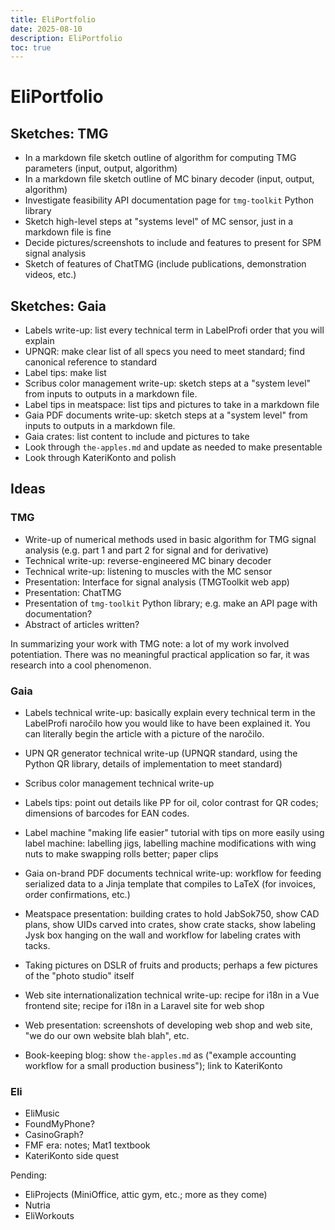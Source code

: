 ```yaml
---
title: EliPortfolio
date: 2025-08-10
description: EliPortfolio
toc: true
---
```


# EliPortfolio

## Sketches: TMG

- In a markdown file sketch outline of algorithm for computing TMG parameters (input, output, algorithm)
- In a markdown file sketch outline of MC binary decoder (input, output, algorithm)
- Investigate feasibility API documentation page for `tmg-toolkit` Python library
- Sketch high-level steps at "systems level" of MC sensor, just in a markdown file is fine
- Decide pictures/screenshots to include and features to present for SPM signal analysis
- Sketch of features of ChatTMG (include publications, demonstration videos, etc.)

## Sketches: Gaia

- Labels write-up: list every technical term in LabelProfi order that you will explain
- UPNQR: make clear list of all specs you need to meet standard; find canonical reference to standard
- Label tips: make list
- Scribus color management write-up: sketch steps at a "system level" from inputs to outputs in a markdown file.
- Label tips in meatspace: list tips and pictures to take in a markdown file
- Gaia PDF documents write-up: sketch steps at a "system level" from inputs to outputs in a markdown file.
- Gaia crates: list content to include and pictures to take
- Look through `the-apples.md` and update as needed to make presentable
- Look through KateriKonto and polish

## Ideas

### TMG

- Write-up of numerical methods used in basic algorithm for TMG signal analysis (e.g. part 1 and part 2 for signal and for derivative)
- Technical write-up: reverse-engineered MC binary decoder
- Technical write-up: listening to muscles with the MC sensor
- Presentation: Interface for signal analysis (TMGToolkit web app)
- Presentation: ChatTMG
- Presentation of `tmg-toolkit` Python library; e.g. make an API page with documentation?
- Abstract of articles written?

In summarizing your work with TMG note: a lot of my work involved potentiation. There was no meaningful practical application so far, it was research into a cool phenomenon.

### Gaia

- Labels technical write-up: basically explain every technical term in the LabelProfi naročilo how you would like to have been explained it. You can literally begin the article with a picture of the naročilo.
- UPN QR generator technical write-up (UPNQR standard, using the Python QR library, details of implementation to meet standard)
- Scribus color management technical write-up
- Labels tips: point out details like PP for oil, color contrast for QR codes; dimensions of barcodes for EAN codes.
- Label machine "making life easier" tutorial with tips on more easily using label machine: labelling jigs, labelling machine modifications with wing nuts to make swapping rolls better; paper clips 
- Gaia on-brand PDF documents technical write-up: workflow for feeding serialized data to a Jinja template that compiles to LaTeX (for invoices, order confirmations, etc.)

- Meatspace presentation: building crates to hold JabSok750, show CAD plans, show UIDs carved into crates, show crate stacks, show labeling Jysk box hanging on the wall and workflow for labeling crates with tacks.

- Taking pictures on DSLR of fruits and products; perhaps a few pictures of the "photo studio" itself

- Web site internationalization technical write-up: recipe for i18n in a Vue frontend site; recipe for i18n in a Laravel site for web shop
- Web presentation: screenshots of developing web shop and web site, "we do our own website blah blah", etc.
- Book-keeping blog: show `the-apples.md` as ("example accounting workflow for a small production business"); link to KateriKonto

### Eli

- EliMusic
- FoundMyPhone?
- CasinoGraph?
- FMF era: notes; Mat1 textbook
- KateriKonto side quest

Pending:

- EliProjects (MiniOffice, attic gym, etc.; more as they come)
- Nutria
- EliWorkouts
